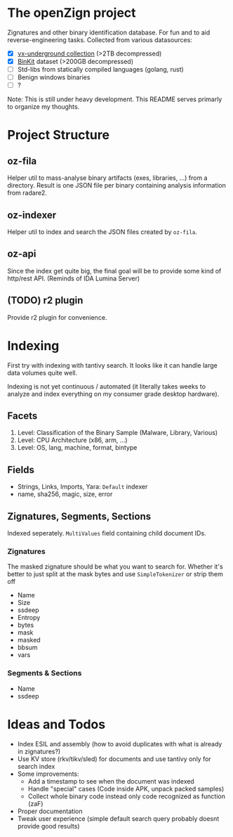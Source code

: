 # The openZign project
Zignatures and other binary identification database. For fun and to aid reverse-engineering tasks. Collected from various datasources:
* [x] [vx-underground collection](https://vx-underground.org/samples.html) (>2TB decompressed)
* [x] [BinKit](https://github.com/SoftSec-KAIST/BinKit) dataset (>200GB decompressed)
* [ ] Std-libs from statically compiled languages (golang, rust)
* [ ] Benign windows binaries
* [ ] ?

Note: This is still under heavy development. This README serves primarly to organize my thoughts.

# Project Structure
## oz-fila
Helper util to mass-analyse binary artifacts (exes, libraries, ...) from a directory. Result is one JSON file per binary containing analysis information from radare2.

## oz-indexer
Helper util to index and search the JSON files created by `oz-fila`.

## oz-api
Since the index get quite big, the final goal will be to provide some kind of http/rest API. (Reminds of IDA Lumina Server)

## (TODO) r2 plugin
Provide r2 plugin for convenience.

# Indexing
First try with indexing with tantivy search. It looks like it can handle large data volumes quite well.

Indexing is not yet continuous / automated (it literally takes weeks to analyze and index everything on my consumer grade desktop hardware).

## Facets
1. Level: Classification of the Binary Sample (Malware, Library, Various)
2. Level: CPU Architecture (x86, arm, ...)
3. Level: OS, lang, machine, format, bintype 

## Fields
* Strings, Links, Imports, Yara: `Default` indexer
* name, sha256, magic, size, error

## Zignatures, Segments, Sections
Indexed seperately. `MultiValues` field containing child document IDs.

### Zignatures
The masked zignature should be what you want to search for. Whether it's better to just split at the mask bytes and use `SimpleTokenizer` or strip them off 

* Name
* Size
* ssdeep
* Entropy
* bytes
* mask
* masked
* bbsum
* vars

### Segments & Sections
* Name
* ssdeep

# Ideas and Todos 
* Index ESIL and assembly (how to avoid duplicates with what is already in zignatures?)
* Use KV store (rkv/tikv/sled) for documents and use tantivy only for search index
* Some improvements:
  * Add a timestamp to see when the document was indexed
  * Handle "special" cases (Code inside APK, unpack packed samples)
  * Collect whole binary code instead only code recognized as function (zaF)
* Proper documentation
* Tweak user experience (simple default search query probably doesnt provide good results)